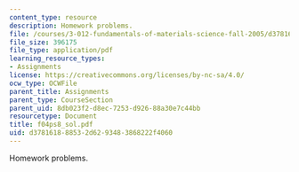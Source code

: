 ```yaml
---
content_type: resource
description: Homework problems.
file: /courses/3-012-fundamentals-of-materials-science-fall-2005/d378161888532d6293483868222f4060_f04ps8_sol.pdf
file_size: 396175
file_type: application/pdf
learning_resource_types:
- Assignments
license: https://creativecommons.org/licenses/by-nc-sa/4.0/
ocw_type: OCWFile
parent_title: Assignments
parent_type: CourseSection
parent_uid: 8db023f2-d8ec-7253-d926-88a30e7c44bb
resourcetype: Document
title: f04ps8_sol.pdf
uid: d3781618-8853-2d62-9348-3868222f4060
---
```

Homework problems.
